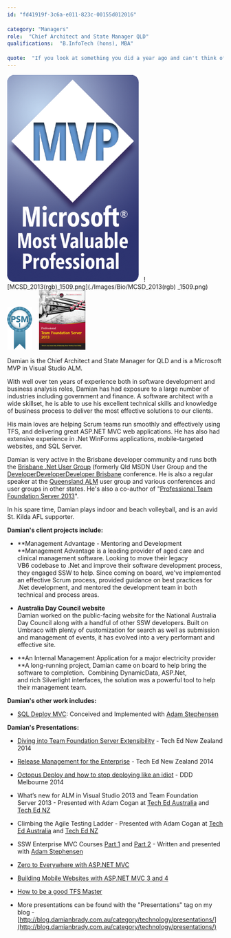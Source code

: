 ```yaml
---
id: "fd41919f-3c6a-e011-823c-00155d012016"

category: "Managers"
role:  "Chief Architect and State Manager QLD"
qualifications:  "B.InfoTech (hons), MBA"

quote:  "If you look at something you did a year ago and can't think of a better way to do it, it's not a sign you did it perfectly the first time, it's a sign you're not learning."
---
```


[![Microsoft_MVP_Logo.png](./Images/Bio/Microsoft_MVP_Logo.png)](https://mvp.microsoft.com/en-us/mvp/Damian%20Brady-5000595) 
  ![MCSD_2013(rgb)_1509.png](./Images/Bio/MCSD_2013(rgb) 
_1509.png)  ![PSMI.png](./Images/Bio/PSMI.png) 
   [![cover_small.png](./Images/Bio/cover_small.png)](http://brdy.in/ProTFS2013) 
  
 Damian is the Chief Architect and State Manager for QLD and is a Microsoft MVP in Visual Studio ALM.  

 With well over ten years of experience both in software development and business analysis roles, Damian has had exposure to a large number of industries including government and finance. A software architect with a wide skillset, he is able to use his excellent technical skills and knowledge of business process to deliver the most effective solutions to our clients.  

 His main loves are helping Scrum teams run smoothly and effectively using TFS, and delivering great ASP.NET MVC web applications. He has also had extensive experience in .Net WinForms applications, mobile-targeted websites, and SQL Server.  

 Damian is very active in the Brisbane developer community and runs both the [Brisbane .Net User Group](http://www.meetup.com/Brisbane-Net-User-Group/ "Brisbane .Net User Group") (formerly Qld MSDN User Group and the 
[DeveloperDeveloperDeveloper Brisbane](http://www.dddbrisbane.com/ "DDD Brisbane") conference.  He is also a regular speaker at the 
[Queensland ALM](http://www.qalmug.org/ "Qld ALM User Group") user group and various conferences and user groups in other states. He's also a co-author of "[Professional Team Foundation Server 2013](http://brdy.in/ProTFS2013)".  

 In his spare time, Damian plays indoor and beach volleyball, and is an avid St. Kilda AFL supporter. 

**Damian's client projects include:** 

*   **Management Advantage - Mentoring and Development  
 **Management Advantage is a leading provider of aged care and clinical management software. Looking to move their legacy VB6 codebase to .Net and improve their software development process, they engaged SSW to help. Since coming on board, we've implemented an effective Scrum process, provided guidance on best practices for .Net development, and mentored the development team in both technical and process areas.

*   **Australia Day Council website**  
Damian worked on the public-facing website for the National Australia Day Council along with a handful of other SSW developers. Built on Umbraco with plenty of customization for search as well as submission and management of events, it has evolved into a very performant and effective site.
*   **An Internal Management Application for a major electricity provider  
 **A long-running project, Damian came on board to help bring the software to completion.  Combining DynamicData, ASP.Net, and rich Silverlight interfaces, the solution was a powerful tool to help their management team. 

**Damian's other work includes:**  

*   [SQL Deploy MVC](http://nuget.org/packages/SSW.SQLDeploy.MVC): Conceived and Implemented with 
      [Adam Stephensen](/AboutUs/Employees/Pages/AdamS.aspx)

 **Damian's Presentations:**

*   [Diving into Team Foundation Server Extensibility](http://search.channel9.msdn.com/content/result?sid=38a2fe9e-312c-44a1-81ad-14b04a911731&rid=6e9526bb-c526-4fac-9082-a39d00f30586) - Tech Ed New Zealand 2014

*   [Release Management for the Enterprise](http://search.channel9.msdn.com/content/result?sid=38a2fe9e-312c-44a1-81ad-14b04a911731&rid=b6182d1f-a29b-40f0-bfbf-a39d00f3023e) - Tech Ed New Zealand 2014

*   [Octopus Deploy and how to stop deploying like an idiot](http://tv.ssw.com/5522/octopus-deploy-and-how-to-stop-deploying-like-an-idiot-damien-brady-ddd-melbourne) - DDD Melbourne 2014

*   What’s new for ALM in Visual Studio 2013 and Team Foundation Server 2013 - Presented with Adam Cogan at 
      [Tech Ed Australia](http://channel9.msdn.com/Events/TechEd/Australia/2013/DEV211) and 
      [Tech Ed NZ](http://channel9.msdn.com/Events/TechEd/NewZealand/2013/DEV101)
*   Climbing the Agile Testing Ladder - Presented with Adam Cogan at [Tech Ed Australia](http://channel9.msdn.com/Events/TechEd/Australia/2013/DEV323B) and 
      [Tech Ed NZ](http://channel9.msdn.com/Events/TechEd/NewZealand/2013/DEV303)
*   SSW Enterprise MVC Courses 
      [Part 1](http://www.ssw.com.au/ssw/events/Training/enterprise-MVC-part-1.aspx) and 
      [Part 2](http://www.ssw.com.au/ssw/events/Training/Enterprise-MVC-Part-2.aspx) - Written and presented with 
      [Adam Stephensen](/AboutUs/Employees/Pages/AdamS.aspx)
*   [Zero to Everywhere with ASP.NET MVC](http://tv.ssw.com/1785/ddd-brisbane-damian-brady-zero-to-everywhere "Zero to Everywhere with ASP.NET MVC")
*   [Building Mobile Websites with ASP.NET MVC 3 and 4](http://www.slideshare.net/damovisa/building-mobile-websites-with-aspnet-mvc-3-4-11395594 "Building Mobile Websites with ASP.NET MVC 3 and 4")
*   [How to be a good TFS Master](http://www.slideshare.net/damovisa/how-to-be-a-good-tfs-master "How to be a good TFS Master")
*   More presentations can be found with the "Presentations" tag on my blog - 
      [http://blog.damianbrady.com.au/category/technology/presentations/](http://blog.damianbrady.com.au/category/technology/presentations/)